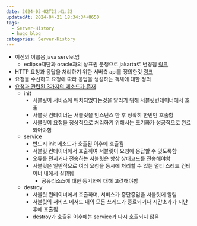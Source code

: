 ```yaml
---
date: 2024-03-02T22:41:32
updatedAt: 2024-04-21 18:34:34+8650
tags:
  - Server-History
  - hugo_blog
categories: Server-History
---
```

- 이전의 이름음 java servlet임
	- eclipse재단과 oracle과의 상표권 분쟁으로 jakarta로 변경됨 [링크](https://www.samsungsds.com/kr/insights/java_jakarta.html)
- HTTP 요청과 응답을 처리하기 위한 서버측 api를 정의한것 [링크](https://jakarta.ee/specifications/servlet/)
- 요청을 수신하고 요청에 따라 응답을 생성하는 객체에 대한 정의
- [요청과 관련된 3가지의 메소드가 존재](https://jakarta.ee/specifications/platform/9/apidocs/jakarta/servlet/servlet)
	- init
		- 서블릿이 서비스에 배치되었다는것을 알리기 위해 서블릿컨테이너에서 호출
		- 서블릿 컨테이너는 서블릿을 인스턴스 한 후 정확히 한번만 호출함
		- 서블릿이 요청을 정상적으로 처리하기 위해서는 초기화가 성공적으로 완료되어야함
	- service
		- 반드시 init 메소드가 호출된 이후에 호출됨
		- 서블릿 컨테이너에서 호출하여 서블릿이 요청에 응답할 수 잇도록함
		- 오류를 던지거나 전송하는 서블릿은 항상 상태코드를 전송해야함
		- 서블릿은 일반적으로 여러 요청을 동시에 처리할 수 있는 멀티 스레드 컨테이너 내에서 실행됨
			- 공유리소스에 대한 동기화에 대해 고려해야함
	- destroy
		- 서블릿 컨테이너에서 호출하며, 서비스가 중단중임을 서블릿에 알림
		- 서블릿의 서비스 메서드 내의 모든 쓰레드가 종료되거나 시간초과가 지난 후에 호출됨
		- destroy가 호출된 이후에는 service가 다시 호출되지 않음